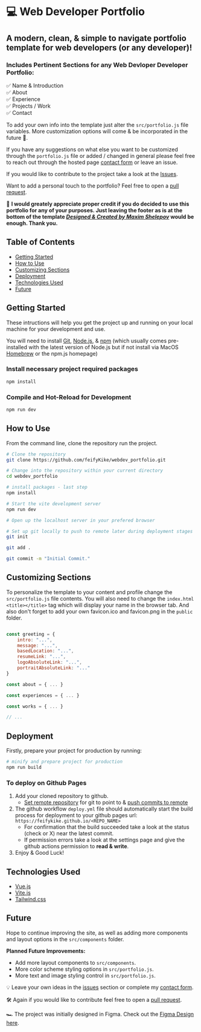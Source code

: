 # 💻 Web Developer Portfolio

## A modern, clean, & simple to navigate portfolio template for web developers (or any developer)!

### Includes Pertinent Sections for any Web Devloper Developer Portfolio:
✅ Name & Introduction\
✅ About\
✅ Experience\
✅ Projects / Work\
✅ Contact

To add your own info into the template just alter the `src/portfolio.js` file variables. More customization options will come & be incorporated in the future 🔮.

If you have any suggestions on what else you want to be customized through the `portfolio.js` file or added / changed in general please feel free to reach out through the hosted page [contact form](https://forms.gle/vhWrKD32i1d2MSZGA) or leave an issue.

If you would like to contribute to the project take a look at the [Issues](https://github.com/feifyKike/webdev_portfolio/issues).

Want to add a personal touch to the portfolio? Feel free to open a [pull request](https://github.com/feifyKike/webdev_portfolio/pulls).

🙏 **I would greately appreciate proper credit if you do decided to use this portfolio for any of your purposes. Just leaving the footer as is at the bottom of the template <u>*Designed & Created by Maxim Shelepov*</u> would be enough. Thank you.**

## Table of Contents
- [Getting Started](#getting-started)
- [How to Use](#how-to-use)
- [Customizing Sections](#customizing-sections)
- [Deployment](#deployment)
- [Technologies Used](#technologies-used)
- [Future](#future)

## Getting Started

These intructions will help you get the project up and running on your local machine for your development and use.

You will need to install [Git](https://github.com/git-guides/install-git), [Node.js](https://github.com/git-guides/install-git), & [npm](https://www.npmjs.com/package/npm) (which usually comes pre-installed with the latest version of Node.js but if not install via MacOS [Homebrew](https://formulae.brew.sh/formula/node#default) or the npm.js homepage)

### Install necessary project required packages

```sh
npm install
```

### Compile and Hot-Reload for Development

```sh
npm run dev
```

## How to Use

From the command line, clone the repository run the project.
```sh
# Clone the repository
git clone https://github.com/feifyKike/webdev_portfolio.git

# Change into the repository within your current directory
cd webdev_portfolio

# install packages - last step
npm install

# Start the vite development server
npm run dev

# Open up the localhost server in your prefered browser

# Set up git locally to push to remote later during deployment stages
git init

git add .

git commit -m "Initial Commit."

```

## Customizing Sections

To personalize the template to your content and profile change the `src/portfolio.js` file contents. You will also need to change the `index.html` `<title></title>` tag which will display your name in the browser tab. And also don't forget to add your own favicon.ico and favicon.png in the `public` folder.

```javascript

const greeting = {
    intro: "...",
    message: "...",
    basedLocation: "...",
    resumeLink: "...",
    logoAbsoluteLink: "...",
    portraitAbsoluteLink: "..."
}

const about = { ... }

const experiences = { ... }

const works = { ... }

// ...

```

## Deployment

Firstly, prepare your project for production by running:

```sh
# minify and prepare project for production
npm run build

```

### To deploy on Github Pages
1. Add your cloned repository to github.
    - [Set remote repository](https://docs.github.com/en/get-started/using-git/pushing-commits-to-a-remote-repository#remotes-and-forks) for git to point to & [push commits to remote](https://docs.github.com/en/get-started/using-git/pushing-commits-to-a-remote-repository#about-git-push)
2. The github workflow `deploy.yml` file should automatically start the build process for deployment to your github pages url: `https://feifykike.github.io/<REPO_NAME>`
    - For confirmation that the build succeeded take a look at the status (check or X) near the latest commit.
    - If permission errors take a look at the settings page and give the github actions permission to **read & write**.
3. Enjoy & Good Luck!

## Technologies Used
- [Vue.js](https://vuejs.org)
- [Vite.js](https://vitejs.dev)
- [Tailwind.css](https://tailwindcss.com)

## Future
Hope to continue improving the site, as well as adding more components and layout options in the `src/components` folder.

**Planned Future Improvements:**
- Add more layout components to `src/components`.
- More color scheme styling options in `src/portfolio.js`.
- More text and image styling control in `src/portfolio.js`.

💡 Leave your own ideas in the [issues](https://github.com/feifyKike/webdev_portfolio/issues) section or complete my [contact form](https://forms.gle/vhWrKD32i1d2MSZGA).

🛠️ Again if you would like to contribute feel free to open a [pull request](https://github.com/feifyKike/webdev_portfolio/pulls).

🏎️ The project was initially designed in Figma. Check out the [Figma Design here](https://www.figma.com/file/GV3bfT7q5lxLnQFBj8VWra/Web-Dev-Portfolio-2.0).